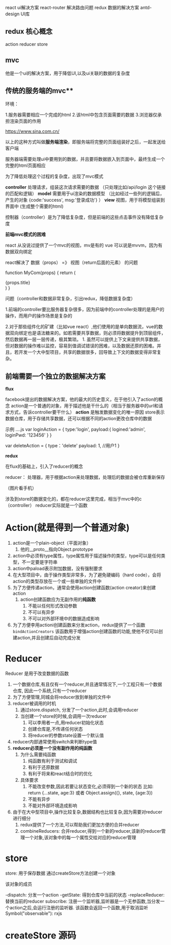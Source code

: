 react         ui解决方案
react-router  解决路由问题
redux         数据的解决方案
antd-design   UI库

## redux 核心概念

action reducer store

## mvc

他是一个ui的解决方案，用于降低UI,以及ui关联的数据的复杂度

## 传统的服务端的mvc**

环境：

1.服务器需要相应一个完成的html
2.该html中包含页面需要的数据
3.浏览器仅承担渲染页面的作用

https://www.sina.com.cn/

以上的这种方式叫做**服务端渲染**，即服务端将完整的页面组装好之后，一起发送给客户端

服务器端需要处理ui中要用到的数据，并且要将数据嵌入到页面中，最终生成一个完整的html页面相应

为了降低处理这个过程的复杂度，出现了mvc模式

**controller** 处理请求，组装这次请求需要的数据 （只处理比如/api/login 这个链接的匹配和逻辑）
**model** 需要用于ui渲染的数据模型   （比如经过一些列的逻辑后，产生的对象 {code:'success', msg:'登录成功'} ）
**view** 视图，用于将模型组装到界面中  (生成整个需要的html)

控制器（controller）是为了降低复杂度，但是前端的这些点击事件没有降低复杂度

**前端mvc模式的困难**

react 从没说过提供了一个mvc的视图，mv是有的
vue 可以说是mvvm，因为有数据双向绑定

react解决了  数据（props） =》 视图（return后面的元素）  的问题
               
function MyCom(props) {
    return (
        <div>
            {props.title}
        </div>
    )
}

问题（controller和数据非常复杂，引出redux，降低数据复杂度）

1.前端的controller要比服务器复杂很多，因为前端中的controller处理的是用户的操作，而用户的操作场景是复杂的

2.对于那些组件化的矿建（比如vue react）,他们使用的是单向数据流，vue的数据双向绑定也是语法糖来的。如若需要共享数据，则必须将数据提升到顶层组件，然后数据再一层一层传递，极其繁琐。
    1. 虽然可以提供上下文来提供共享数据，但对数据的操作难以监控，容易到值调试错误的困难，以及数据还原的困难。并且，若开发一个大中型项目，共享的数据很多，回导致上下文的数据变得非常复杂。


## 前端需要一个独立的数据解决方案

**flux**

facebook提出的数据解决方案，他的最大的历史意义，在于他引入了action的概念
action是一个普通的对象，用于描述他是干什么的（相当于服务器中的url和请求方式，告诉controller要干什么）  **action** 是触发数据变化的唯一原因
store表示数据仓库，用于存储共享数据，还可以根据不同的action更改仓库中的数据

示例
....js
var loginAction = {
    type:'login',
    payload:{
        logined:'admin',
        loginPwd: '123456'
    }
}

var deleteAction = {
    type：'delete'
    payload: 1,  //用户1
}

**redux**

在flux的基础上，引入了reducer的概念

reducer： 处理器，用于根据action来处理数据，处理后的数据会被仓库重新保存

（图片看手机）

涉及到store的数据变化的，都在reducer这里完成，相当于mvc中的c（controller）
reducer实际就是一个函数

# Action(就是得到一个普通对象)

1. action是一个plain-object（平面对象）
    1. 他的__proto__指向Object.prototype
2. action中必须有type属性，type属性用于描述操作的类型，type可以是任何类型，不一定要是字符串
3. action中paload表示附加数据，没有强制要求
4. 在大型项目中，由于操作类型非常多，为了避免硬编码（hard code），会将action的类型存放在一个或一些单独的文件中
5. 为了方便传递action，通常会使用action创建函数(action creator)来创建action
    1. action创建函数应为无副作用的**纯函数**
        1. 不能以任何形式改动参数
        2. 不可以有异步
        3. 不可以对外部环境中的数据造成影响
6. 为了方便李用actioni创建函数来分发action，redux提供了一个函数```bindActionCreators```
    该函数用于增强action创建函数的功能,使他不仅可以创建action,并且创建后自动完成分发


# Reducer

Reducer 是用于改变数据的函数

1. 一个数据仓库,有且仅有一个reducer,并且通常情况下,一个工程只有一个数据仓库,
    因此一个系统,只有一个reducer
2. 为了方便管理,同城会将reducer放到单独的文件中
3. reducer被调用的时机
    1. 通过store.dispatch, 分发了一个action,此时,会调用reducer
    2. 当创建一个store的时候,会调用一次reducer
        1. 可以李用者一点,用reducer初始化状态
        2. 创建仓库是,不传递任何状态
        3. 将reducer的参数state设置一个默认值
4. reducer内部通常使用switch来判断type值
5. **reducer必须是一个没有副作用的纯函数**
    1. 为什么需要纯函数
        1. 纯函数有利于测试和调试
        2. 有利于还原数据
        3. 有利于将来和react结合时的优化
    2. 具体要求
        1. 不能改变参数,因此若要让状态变化,必须得到一个新的状态 比如: return {...state, age:3} 或者 Object.assign({}, state, {age:3})
        2. 不能有异步
        3. 不能对外部环境造成影响
6. 由于在大中型项目中,操作比较复杂,数据结构也比较复杂,因为需要对reducer进行细分
    1. redux提供了一个方法,可以帮助我们更加方便的合并reducer
    2. combineReducers: 合并reducer,得到一个新的reducer,该新的reducer管理一个对象,该对象中的每一个属性交给对应的reducer管理


# store

store: 用于保存数据
通过createStore方法创建一个对象

该对象的成员

-dispatch: 分发一个action
-getState: 得到仓库中当前的状态
-replaceReducer: 替换当前的reducer
subscribe: 注册一个监听器,监听器是一个无参函数,当分发一个action之后,会运行注册的监听器. 该函数会返回一个函数,用于取消监听
Symbol("observable"): rxjs

# createStore 源码

